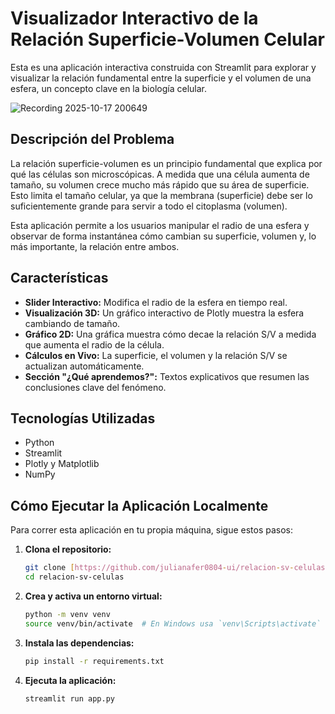 # Visualizador Interactivo de la Relación Superficie-Volumen Celular

Esta es una aplicación interactiva construida con Streamlit para explorar y visualizar la relación fundamental entre la superficie y el volumen de una esfera, un concepto clave en la biología celular.

![Recording 2025-10-17 200649](https://github.com/user-attachments/assets/574d7117-0f7d-4150-ba5c-e7fdcb3c45ff) 


## Descripción del Problema

La relación superficie-volumen es un principio fundamental que explica por qué las células son microscópicas. A medida que una célula aumenta de tamaño, su volumen crece mucho más rápido que su área de superficie. Esto limita el tamaño celular, ya que la membrana (superficie) debe ser lo suficientemente grande para servir a todo el citoplasma (volumen).

Esta aplicación permite a los usuarios manipular el radio de una esfera y observar de forma instantánea cómo cambian su superficie, volumen y, lo más importante, la relación entre ambos.

## Características

* **Slider Interactivo:** Modifica el radio de la esfera en tiempo real.
* **Visualización 3D:** Un gráfico interactivo de Plotly muestra la esfera cambiando de tamaño.
* **Gráfico 2D:** Una gráfica muestra cómo decae la relación S/V a medida que aumenta el radio de la célula.
* **Cálculos en Vivo:** La superficie, el volumen y la relación S/V se actualizan automáticamente.
* **Sección "¿Qué aprendemos?":** Textos explicativos que resumen las conclusiones clave del fenómeno.

## Tecnologías Utilizadas

* Python
* Streamlit
* Plotly y Matplotlib
* NumPy

## Cómo Ejecutar la Aplicación Localmente

Para correr esta aplicación en tu propia máquina, sigue estos pasos:

1.  **Clona el repositorio:**
    ```bash
    git clone [https://github.com/julianafer0804-ui/relacion-sv-celulas.git](https://github.com/julianafer0804-ui/relacion-sv-celulas.git)
    cd relacion-sv-celulas
    ```

2.  **Crea y activa un entorno virtual:**
    ```bash
    python -m venv venv
    source venv/bin/activate  # En Windows usa `venv\Scripts\activate`
    ```

3.  **Instala las dependencias:**
    ```bash
    pip install -r requirements.txt
    ```

4.  **Ejecuta la aplicación:**
    ```bash
    streamlit run app.py
    ```
```eof
